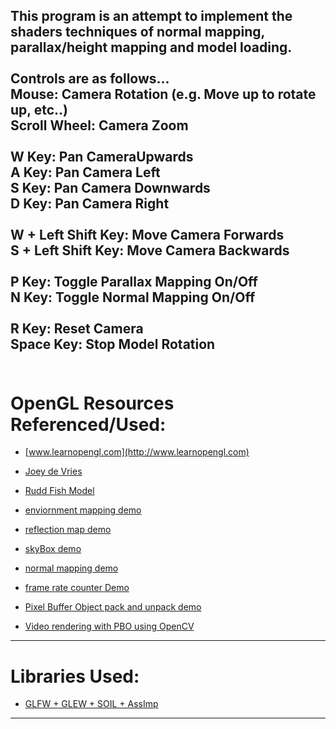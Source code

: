 
This program is an attempt to implement the shaders techniques of normal mapping, parallax/height mapping and model loading. <br>
<br>
Controls are as follows... <br>
Mouse: Camera Rotation (e.g. Move up to rotate up, etc..) <br>
Scroll Wheel: Camera Zoom <br>
<br>
W Key: Pan CameraUpwards <br>
A Key: Pan Camera Left <br>
S Key: Pan Camera Downwards <br>
D Key: Pan Camera Right <br>
<br>
W + Left Shift Key: Move Camera Forwards <br>
S + Left Shift Key: Move Camera Backwards <br>
<br>
P Key: Toggle Parallax Mapping On/Off <br>
N Key: Toggle Normal Mapping On/Off <br>
<br>
R Key: Reset Camera <br>
Space Key: Stop Model Rotation <br>
<br>
----------------------------------------------------

# OpenGL Resources Referenced/Used:
- [www.learnopengl.com](http://www.learnopengl.com)
- [Joey de Vries](http://joeydevries.com/#home)
- [Rudd Fish Model](https://www.turbosquid.com/3d-models/free-obj-model-fish-rudd/603242)

- [enviornment mapping demo](https://github.com/wangdingqiao/noteForOpenGL/blob/master/environmentMapping/reflection-sphere.png)
- [reflection map demo](https://github.com/wangdingqiao/noteForOpenGL/blob/master/environmentMapping/reflectionMap-combine.png)
- [skyBox demo](https://github.com/wangdingqiao/noteForOpenGL/blob/master/skyBox/skybox2.png)
- [normal mapping demo](https://github.com/wangdingqiao/noteForOpenGL/blob/master/advancedLighting/normalMapping/compare-model.png)
- [frame rate counter Demo](https://github.com/wangdingqiao/noteForOpenGL/blob/master/textRendering/fps.png)
- [Pixel Buffer Object pack and unpack demo](https://github.com/wangdingqiao/noteForOpenGL/blob/master/PBO/PBO-unpack/PBO-2.png)
- [Video rendering with PBO using OpenCV](https://github.com/wangdingqiao/noteForOpenGL/blob/master/videoRendering/render-video.png)

----------------------------------------------------

# Libraries Used:
- [GLFW + GLEW + SOIL + AssImp](https://github.com/wangdingqiao/noteForOpenGL/tree/master/libraries)

----------------------------------------------------



